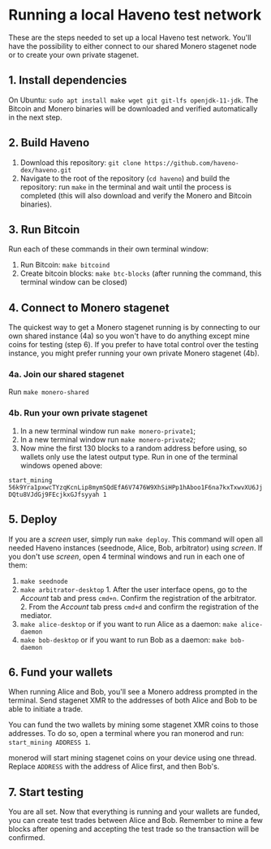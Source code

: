 # Running a local Haveno test network

These are the steps needed to set up a local Haveno test network. You'll have the possibility to either connect to our shared Monero stagenet node or to create your own private stagenet.

## 1. Install dependencies

On Ubuntu: `sudo apt install make wget git git-lfs openjdk-11-jdk`. The Bitcoin and Monero binaries will be downloaded and verified automatically in the next step.

## 2. Build Haveno

1. Download this repository: `git clone https://github.com/haveno-dex/haveno.git`
2. Navigate to the root of the repository (`cd haveno`) and build the repository: run `make` in the terminal and wait until the process is completed (this will also download and verify the Monero and Bitcoin binaries).

## 3. Run Bitcoin

Run each of these commands in their own terminal window:

1. Run Bitcoin: `make bitcoind`
2. Create bitcoin blocks: `make btc-blocks` (after running the command, this terminal window can be closed)

## 4. Connect to Monero stagenet

The quickest way to get a Monero stagenet running is by connecting to our own shared instance (4a) so you won't have to do anything except mine coins for testing (step 6). If you prefer to have total control over the testing instance, you might prefer running your own private Monero stagenet (4b).

### 4a. Join our shared stagenet

Run `make monero-shared`

### 4b. Run your own private stagenet

1. In a new terminal window run `make monero-private1`;
1. In a new terminal window run `make monero-private2`;
3. Now mine the first 130 blocks to a random address before using, so wallets only use the latest output type. Run in one of the terminal windows opened above:

`start_mining 56k9Yra1pxwcTYzqKcnLip8mymSQdEfA6V7476W9XhSiHPp1hAboo1F6na7kxTxwvXU6JjDQtu8VJdGj9FEcjkxGJfsyyah 1`

## 5. Deploy

If you are a *screen* user, simply run `make deploy`. This command will open all needed Haveno instances (seednode, Alice, Bob, arbitrator) using *screen*. If you don't use *screen*, open 4 terminal windows and run in each one of them:

  1. `make seednode`
  2. `make arbitrator-desktop`
    1. After the user interface opens, go to the *Account* tab and press `cmd+n`. Confirm the registration of the arbitrator.
    2. From the *Account* tab press `cmd+d` and confirm the registration of the mediator.
  3. `make alice-desktop` or if you want to run Alice as a daemon: `make alice-daemon`
  4. `make bob-desktop` or if you want to run Bob as a daemon: `make bob-daemon`

## 6. Fund your wallets

When running Alice and Bob, you'll see a Monero address prompted in the terminal. Send stagenet XMR to the addresses of both Alice and Bob to be able to initiate a trade.

You can fund the two wallets by mining some stagenet XMR coins to those addresses. To do so, open a terminal where you ran monerod and run: `start_mining ADDRESS 1`.

monerod will start mining stagenet coins on your device using one thread. Replace `ADDRESS` with the address of Alice first, and then Bob's.

## 7. Start testing

You are all set. Now that everything is running and your wallets are funded, you can create test trades between Alice and Bob. Remember to mine a few blocks after opening and accepting the test trade so the transaction will be confirmed.
